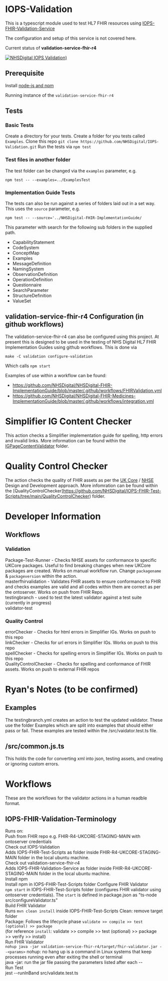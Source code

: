 # IOPS-Validation

This is a typescript module used to test HL7 FHIR resources using [IOPS-FHIR-Validation-Service ](https://github.com/NHSDigital/IOPS-FHIR-Validation-Service)

The configuration and setup of this service is not covered here.

Current status of **validation-service-fhir-r4** 


[![NHSDigital IOPS Validation)](https://github.com/NHSDigital/IOPS-Validation/actions/workflows/testingbranch.yml/badge.svg)](https://github.com/NHSDigital/IOPS-Validation/actions/workflows/testingbranch.yml)

## Prerequisite 

Install [node-js and npm](https://docs.npmjs.com/downloading-and-installing-node-js-and-npm)

Running instance of the `validation-service-fhir-r4`

## Tests

### Basic Tests

Create a directory for your tests. 
Create a folder for you tests called `Examples`.
Clone this repo `git clone https://github.com/NHSDigital/IOPS-Validation.git`
Run the tests via `npm test`

### Test files in another folder

The test folder can be changed via the `examples` parameter, e.g. 

`npm test -- --examples=../ExamplesTest`

### Implementation Guide Tests

The tests can also be run against a series of folders laid out in a set way. This uses the `source` parameter, e.g. 

`npm test -- --source='../NHSDigital-FHIR-ImplementationGuide/`

This parameter with search for the following sub folders in the supplied path.

- CapabilityStatement
- CodeSystem
- ConceptMap
- Examples
- MessageDefinition
- NamingSystem
- ObservationDefinition
- OperationDefinition
- Questionnaire
- SearchParameter
- StructureDefinition
- ValueSet

## validation-service-fhir-r4 Configuration (in github workflows)

The validation-service-fhir-r4 can also be configured using this project. At present this is designed to be used in the testing of NHS Digital HL7 FHIR Implementation Guides using github workflows. This is done via 

`make -C validation configure-validation`

Which calls `npm start`

Examples of use within a workflow can be found:

- https://github.com/NHSDigital/NHSDigital-FHIR-ImplementationGuide/blob/master/.github/workflows/FHIRValidation.yml
- https://github.com/NHSDigital/NHSDigital-FHIR-Medicines-ImplementationGuide/blob/master/.github/workflows/integration.yml


# Simplifier IG Content Checker
This action checks a Simplifier implementation guide for spelling, http errors and invalid links. More information can be found within the [IGPageContentValidator](https://github.com/NHSDigital/IOPS-FHIR-Test-Scripts/tree/main/IGPageContentValidator) folder.

# Quality Control Checker
The action checks the quality of FHIR assets as per the [UK Core](https://simplifier.net/guide/hl7fhirukcoredesignanddevelopmentapproach?version=current) / [NHSE](https://simplifier.net/guide/nhs-england-design-and-development-approach?version=current) Design and Development approach. More infomration can be found within the [QualityControlChecker]https://github.com/NHSDigital/IOPS-FHIR-Test-Scripts/tree/main/QualityControlChecker) folder.

# Developer Information
## Workflows

### Validation
Package-Test-Runner - Checks NHSE assets for conformance to specific UKCore packages. Useful to find breaking changes when new UKCore packages are created. Works on manual workflow run. Change `packagename` & `packageversion` within the action.  
masterfhirvalidation - Validates FHIR assets to ensure conformance to FHIR and checks examples are valid and all codes within them are correct as per the ontoserver. Works on push from FHIR Repo.  
testingbranch - used to test the latest validator against a test suite (currently in progress)  
validator-test

### Quality Control
errorChecker - Checks for html errors in Simplifier IGs. Works on push to this repo  
linkChecker - Checks for url errors in Simplifier IGs. Works on push to this repo  
spellChecker - Checks for spelling errors in Simplifier IGs. Works on push to this repo  
QualityControlChecker - Checks for spelling and conformance of FHIR assets. Works on push to external FHIR repos  


# Ryan's Notes (to be confirmed)
## Examples
The testingbranch.yml creates an action to test the updated validator. These use the folder Examples which are split into examples that should either pass or fail. These examples are tested within the /src/vaidator.test.ts file.

## /src/common.js.ts
This holds the code for converting xml into json, testing assets, and creating or ignoring custom errors.

# Workflows
These are the workflows for the validator actions in a human readble format.

## IOPS-FHIR-Validation-Terminology
Runs on:  
  Push from FHIR repo e.g. FHIR-R4-UKCORE-STAGING-MAIN with ontoserver credentials  
Check out IOPS-Validation  
  Adds IOPS-FHIR-Test-Scripts as folder inside FHIR-R4-UKCORE-STAGING-MAIN folder in the local ubuntu machine.  
Check out validation-service-fhir-r4  
  Adds IOPS-FHIR-Validation-Service as folder inside FHIR-R4-UKCORE-STAGING-MAIN folder in the local ubuntu machine.  
Install npm  
  Install npm in IOPS-FHIR-Test-Scripts folder
Configure FHIR Validator  
  `npm start` in IOPS-FHIR-Test-Scripts folder (configures FHIR validator using ontoserver credentials). The `start` is defined in package.json as "ts-node src/configureValidator.ts"  
Build FHIR Validator  
  Runs `mvn clean install` inside IOPS-FHIR-Test-Scripts
    Clean: remove target folder  
    Package: Follows the lifecycle phase `validate >> compile >> test (optional) >> package`  
    (for reference `install`: validate >> compile >> test (optional) >> package >> verify >> install)  
Run FHIR Validator  
  `nohup java -jar validation-service-fhir-r4/target/fhir-validator.jar --<params>` 
  nohup: no hang up is a command in Linux systems that keep processes running even after exiting the shell or terminal   
  java -jar: run the jar file passing the parameters listed after each --  
Run Test  
  jest --runInBand src/validate.test.ts
